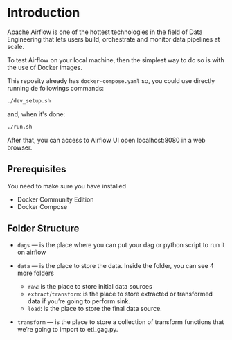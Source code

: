 # Introduction
Apache Airflow is one of the hottest technologies in the field of Data Engineering that lets users build, orchestrate and monitor data pipelines at scale.

To test Airflow on your local machine, then the simplest way to do so is with the use of Docker images.

This reposity already has `docker-compose.yaml` so, you could use directly running de followings commands:

```bash
./dev_setup.sh
```

and, when it's done:

```bash
./run.sh
```

After that, you can access to Airflow UI open localhost:8080 in a web browser.

## Prerequisites
You need to make sure you have installed

- Docker Community Edition
- Docker Compose

## Folder Structure

- `dags` — is the place where you can put your dag or python script to run it on airflow

- `data` — is the place to store the data. Inside the folder, you can see 4 more folders
    - `raw`: is the place to store initial data sources
    - `extract`/`transform`: is the place to store extracted or transformed data if you’re going to perform sink.
    - `load`: is the place to store the final data source.

- `transform` — is the place to store a collection of transform functions that we’re going to import to etl_gag.py. 


